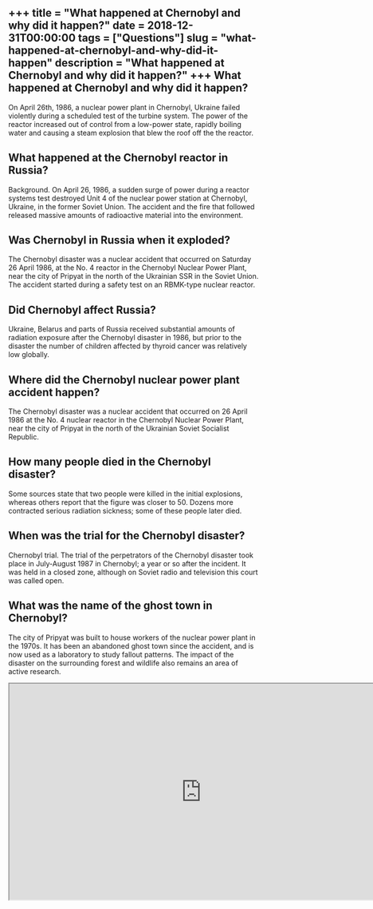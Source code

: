 +++
title = "What happened at Chernobyl and why did it happen?"
date = 2018-12-31T00:00:00
tags = ["Questions"]
slug = "what-happened-at-chernobyl-and-why-did-it-happen"
description = "What happened at Chernobyl and why did it happen?"
+++
What happened at Chernobyl and why did it happen?
-------------------------------------------------

On April 26th, 1986, a nuclear power plant in Chernobyl, Ukraine failed violently during a scheduled test of the turbine system. The power of the reactor increased out of control from a low-power state, rapidly boiling water and causing a steam explosion that blew the roof off the the reactor.

What happened at the Chernobyl reactor in Russia?
-------------------------------------------------

Background. On April 26, 1986, a sudden surge of power during a reactor systems test destroyed Unit 4 of the nuclear power station at Chernobyl, Ukraine, in the former Soviet Union. The accident and the fire that followed released massive amounts of radioactive material into the environment.

Was Chernobyl in Russia when it exploded?
-----------------------------------------

The Chernobyl disaster was a nuclear accident that occurred on Saturday 26 April 1986, at the No. 4 reactor in the Chernobyl Nuclear Power Plant, near the city of Pripyat in the north of the Ukrainian SSR in the Soviet Union. The accident started during a safety test on an RBMK-type nuclear reactor.

Did Chernobyl affect Russia?
----------------------------

Ukraine, Belarus and parts of Russia received substantial amounts of radiation exposure after the Chernobyl disaster in 1986, but prior to the disaster the number of children affected by thyroid cancer was relatively low globally.

Where did the Chernobyl nuclear power plant accident happen?
------------------------------------------------------------

The Chernobyl disaster was a nuclear accident that occurred on 26 April 1986 at the No. 4 nuclear reactor in the Chernobyl Nuclear Power Plant, near the city of Pripyat in the north of the Ukrainian Soviet Socialist Republic.

How many people died in the Chernobyl disaster?
-----------------------------------------------

Some sources state that two people were killed in the initial explosions, whereas others report that the figure was closer to 50. Dozens more contracted serious radiation sickness; some of these people later died.

When was the trial for the Chernobyl disaster?
----------------------------------------------

Chernobyl trial. The trial of the perpetrators of the Chernobyl disaster took place in July-August 1987 in Chernobyl; a year or so after the incident. It was held in a closed zone, although on Soviet radio and television this court was called open.

What was the name of the ghost town in Chernobyl?
-------------------------------------------------

The city of Pripyat was built to house workers of the nuclear power plant in the 1970s. It has been an abandoned ghost town since the accident, and is now used as a laboratory to study fallout patterns. The impact of the disaster on the surrounding forest and wildlife also remains an area of active research.

<iframe allow="accelerometer; autoplay; clipboard-write; encrypted-media; gyroscope; picture-in-picture" allowfullscreen="" class="__youtube_prefs__  epyt-is-override  no-lazyload" data-no-lazy="1" data-origheight="433" data-origwidth="770" data-skipgform_ajax_framebjll="" height="433" id="_ytid_82823" loading="lazy" src="https://www.youtube.com/embed/VxwKsXGG2fM?enablejsapi=1&autoplay=0&cc_load_policy=0&cc_lang_pref=&iv_load_policy=1&loop=0&modestbranding=0&rel=1&fs=1&playsinline=0&autohide=2&theme=dark&color=red&controls=1&" title="YouTube player" width="770"></iframe>